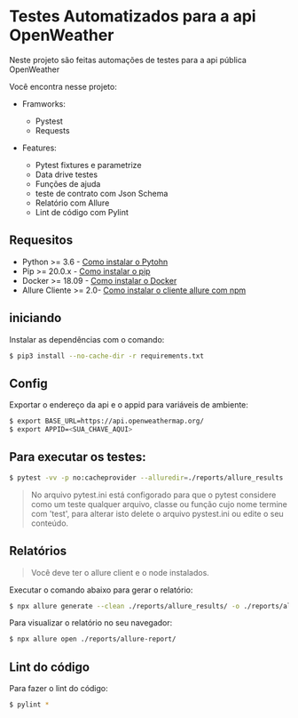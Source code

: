 # Testes Automatizados para a api OpenWeather

Neste projeto são feitas automações de testes para a api pública OpenWeather

Você encontra nesse projeto:

- Framworks:
    - Pystest
    - Requests

- Features:
    - Pytest fixtures e parametrize
    - Data drive testes
    - Funções de ajuda
    - teste de contrato com Json Schema
    - Relatório com Allure
    - Lint de código com Pylint
    
## Requesitos
- Python >= 3.6 - [Como instalar o Pytohn](https://www.python.org/downloads/)
- Pip >= 20.0.x - [Como instalar o pip](https://pip.pypa.io/en/stable/installing/)
- Docker >= 18.09 - [Como instalar o Docker](https://docs.docker.com/get-docker/)
- Allure Cliente >= 2.0- [Como instalar o cliente allure com npm](https://www.npmjs.com/package/allure-commandline)

## iniciando
Instalar as dependências com o comando:

```bash
$ pip3 install --no-cache-dir -r requirements.txt
```

## Config
Exportar o endereço da api e o appid para variáveis de ambiente:

```bash
$ export BASE_URL=https://api.openweathermap.org/
$ export APPID=<SUA_CHAVE_AQUI>
```

## Para executar os testes:
```bash
$ pytest -vv -p no:cacheprovider --alluredir=./reports/allure_results
```

> No arquivo pytest.ini está configorado para que o pytest considere como um teste qualquer arquivo, classe ou função cujo nome termine com 'test',
>para alterar isto delete o arquivo pystest.ini ou edite o seu conteúdo.
 
## Relatórios
> Você deve ter o allure client e o node instalados.

Executar o comando abaixo para gerar o relatório:

```bash
$ npx allure generate --clean ./reports/allure_results/ -o ./reports/allure-report
```

Para visualizar o relatório no seu navegador:

```bash
$ npx allure open ./reports/allure-report/
```

## Lint do código
Para fazer o lint do código:

```bash
$ pylint *
```